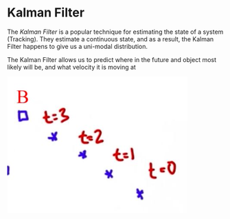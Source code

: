 # Kalman Filter

The *Kalman Filter* is a popular technique for estimating the state of a system (Tracking). They estimate a continuous state, and as a result, the Kalman Filter happens to give us a uni-modal distribution.

The Kalman Filter allows us to predict where in the future and object most likely will be, and what velocity it is moving at

![alt tag](imgs/tracking1.JPG)
